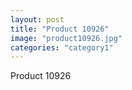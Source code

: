 ```yaml
---
layout: post
title: "Product 10926"
image: "product10926.jpg"
categories: "category1"
---
```

Product 10926
